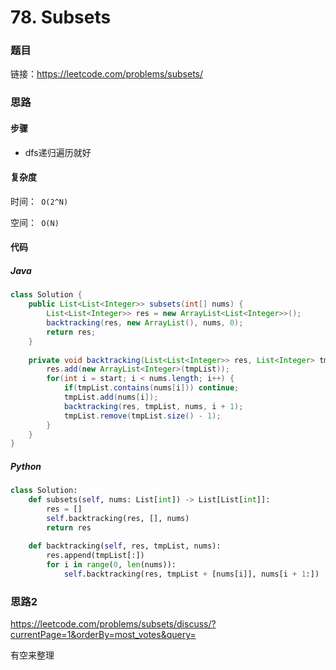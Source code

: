 

# 78. Subsets

### 题目

链接：https://leetcode.com/problems/subsets/



### 思路

#### 步骤

- dfs递归遍历就好



#### 复杂度

时间：` O(2^N)`

空间：` O(N)`



#### 代码

##### Java

```java
class Solution {
    public List<List<Integer>> subsets(int[] nums) {
        List<List<Integer>> res = new ArrayList<List<Integer>>();
        backtracking(res, new ArrayList(), nums, 0);
        return res;
    }
    
    private void backtracking(List<List<Integer>> res, List<Integer> tmpList, int[] nums, int start) {
        res.add(new ArrayList<Integer>(tmpList));
        for(int i = start; i < nums.length; i++) {
            if(tmpList.contains(nums[i])) continue;
            tmpList.add(nums[i]);
            backtracking(res, tmpList, nums, i + 1);
            tmpList.remove(tmpList.size() - 1);
        }
    }
}
```



##### Python

```python
class Solution:
    def subsets(self, nums: List[int]) -> List[List[int]]:
        res = []
        self.backtracking(res, [], nums)
        return res
    
    def backtracking(self, res, tmpList, nums):
        res.append(tmpList[:])
        for i in range(0, len(nums)):
            self.backtracking(res, tmpList + [nums[i]], nums[i + 1:])
```



### 思路2

https://leetcode.com/problems/subsets/discuss/?currentPage=1&orderBy=most_votes&query=

有空来整理